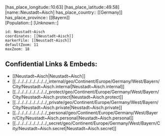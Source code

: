 ﻿---
location: [49.58,10.63] 
mapzoom: [7,12] 
mapmarker: city 
type: City
tags:
- geo/City


SpocWebEntityId: 32853
isDeleted: false
confidential: public

---
[has_place_longitude::10.63] 
[has_place_latitude::49.58] 
[name::Neustadt~Aisch] 
has_place_country:: [[Germany]]  
has_place_province:: [[Bayern]]  
[Population::] 
[Unknown::] 


```leaflet
id: Neustadt~Aisch
coordinates: [[Neustadt~Aisch]] 
markerFile: [[Neustadt~Aisch]] 
defaultZoom: 11 
maxZoom: 18
```


## Confidential Links & Embeds: 
- [[Neustadt~Aisch|Neustadt~Aisch]]  
- [[../../../../../../../../_internal/geo/Continent/Europe/Germany/West/Bayern/City/Neustadt~Aisch.internal|Neustadt~Aisch.internal]] 
- [[../../../../../../../../_protect/geo/Continent/Europe/Germany/West/Bayern/City/Neustadt~Aisch.protect|Neustadt~Aisch.protect]] 
- [[../../../../../../../../_private/geo/Continent/Europe/Germany/West/Bayern/City/Neustadt~Aisch.private|Neustadt~Aisch.private]] 
- [[../../../../../../../../_personal/geo/Continent/Europe/Germany/West/Bayern/City/Neustadt~Aisch.personal|Neustadt~Aisch.personal]] 
- [[../../../../../../../../_secret/geo/Continent/Europe/Germany/West/Bayern/City/Neustadt~Aisch.secret|Neustadt~Aisch.secret]] 

